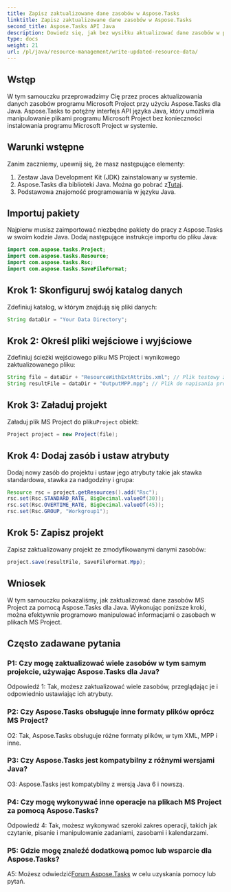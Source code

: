 ```yaml
---
title: Zapisz zaktualizowane dane zasobów w Aspose.Tasks
linktitle: Zapisz zaktualizowane dane zasobów w Aspose.Tasks
second_title: Aspose.Tasks API Java
description: Dowiedz się, jak bez wysiłku aktualizować dane zasobów w plikach MS Project za pomocą Aspose.Tasks dla Java.
type: docs
weight: 21
url: /pl/java/resource-management/write-updated-resource-data/
---
```

## Wstęp
W tym samouczku przeprowadzimy Cię przez proces aktualizowania danych zasobów programu Microsoft Project przy użyciu Aspose.Tasks dla Java. Aspose.Tasks to potężny interfejs API języka Java, który umożliwia manipulowanie plikami programu Microsoft Project bez konieczności instalowania programu Microsoft Project w systemie.

## Warunki wstępne

Zanim zaczniemy, upewnij się, że masz następujące elementy:

1. Zestaw Java Development Kit (JDK) zainstalowany w systemie.
2.  Aspose.Tasks dla biblioteki Java. Można go pobrać z[Tutaj](https://releases.aspose.com/tasks/java/).
3. Podstawowa znajomość programowania w języku Java.

## Importuj pakiety

Najpierw musisz zaimportować niezbędne pakiety do pracy z Aspose.Tasks w swoim kodzie Java. Dodaj następujące instrukcje importu do pliku Java:

```java
import com.aspose.tasks.Project;
import com.aspose.tasks.Resource;
import com.aspose.tasks.Rsc;
import com.aspose.tasks.SaveFileFormat;
```

## Krok 1: Skonfiguruj swój katalog danych

Zdefiniuj katalog, w którym znajdują się pliki danych:

```java
String dataDir = "Your Data Directory";
```

## Krok 2: Określ pliki wejściowe i wyjściowe

Zdefiniuj ścieżki wejściowego pliku MS Project i wynikowego zaktualizowanego pliku:

```java
String file = dataDir + "ResourceWithExtAttribs.xml"; // Plik testowy z jednym rsc do aktualizacji
String resultFile = dataDir + "OutputMPP.mpp"; // Plik do napisania projektu testowego
```

## Krok 3: Załaduj projekt

 Załaduj plik MS Project do pliku`Project` obiekt:

```java
Project project = new Project(file);
```

## Krok 4: Dodaj zasób i ustaw atrybuty

Dodaj nowy zasób do projektu i ustaw jego atrybuty takie jak stawka standardowa, stawka za nadgodziny i grupa:

```java
Resource rsc = project.getResources().add("Rsc");
rsc.set(Rsc.STANDARD_RATE, BigDecimal.valueOf(30));
rsc.set(Rsc.OVERTIME_RATE, BigDecimal.valueOf(45));
rsc.set(Rsc.GROUP, "Workgroup1");
```

## Krok 5: Zapisz projekt

Zapisz zaktualizowany projekt ze zmodyfikowanymi danymi zasobów:

```java
project.save(resultFile, SaveFileFormat.Mpp);
```

## Wniosek

W tym samouczku pokazaliśmy, jak zaktualizować dane zasobów MS Project za pomocą Aspose.Tasks dla Java. Wykonując poniższe kroki, można efektywnie programowo manipulować informacjami o zasobach w plikach MS Project.

## Często zadawane pytania

### P1: Czy mogę zaktualizować wiele zasobów w tym samym projekcie, używając Aspose.Tasks dla Java?

Odpowiedź 1: Tak, możesz zaktualizować wiele zasobów, przeglądając je i odpowiednio ustawiając ich atrybuty.

### P2: Czy Aspose.Tasks obsługuje inne formaty plików oprócz MS Project?

O2: Tak, Aspose.Tasks obsługuje różne formaty plików, w tym XML, MPP i inne.

### P3: Czy Aspose.Tasks jest kompatybilny z różnymi wersjami Java?

O3: Aspose.Tasks jest kompatybilny z wersją Java 6 i nowszą.

### P4: Czy mogę wykonywać inne operacje na plikach MS Project za pomocą Aspose.Tasks?

Odpowiedź 4: Tak, możesz wykonywać szeroki zakres operacji, takich jak czytanie, pisanie i manipulowanie zadaniami, zasobami i kalendarzami.

### P5: Gdzie mogę znaleźć dodatkową pomoc lub wsparcie dla Aspose.Tasks?

 A5: Możesz odwiedzić[Forum Aspose.Tasks](https://forum.aspose.com/c/tasks/15) w celu uzyskania pomocy lub pytań.
